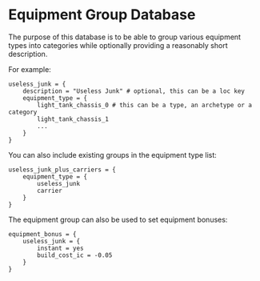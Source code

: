 # Equipment Group Database

The purpose of this database is to be able to group various equipment types into categories while optionally providing a reasonably short description.

For example:
```
useless_junk = {
	description = "Useless Junk" # optional, this can be a loc key
	equipment_type = {
		light_tank_chassis_0 # this can be a type, an archetype or a category
		light_tank_chassis_1
		...
	}
}
```

You can also include existing groups in the equipment type list:
```
useless_junk_plus_carriers = {
	equipment_type = {
		useless_junk
		carrier
	}
}
```

The equipment group can also be used to set equipment bonuses:
```
equipment_bonus = {
	useless_junk = {
		instant = yes
		build_cost_ic = -0.05
	}
}
```